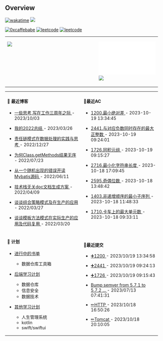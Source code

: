 
## Overview

[![wakatime](https://wakatime.com/badge/user/78591c59-95d5-4479-b2fc-988c35f31d59.svg)](https://wakatime.com/@78591c59-95d5-4479-b2fc-988c35f31d59) ![](https://gpvc.arturio.dev/0xcaffebabe)

[![0xcaffebabe](https://img.shields.io/static/v1?label=LeetCode%200xcaffebabe&message=5478&color=success)](https://leetcode.cn/u/0xcaffebabe/) [![leetcode](https://img.shields.io/static/v1?label=Solved&message=994%20/%203520&color=success)](https://leetcode.cn/u/0xcaffebabe/) [![leetcode](https://img.shields.io/static/v1?label=Accepted&message=84.68%&color=success)](https://leetcode.cn/u/0xcaffebabe/)

<table border="0">
  <tr border="0">

  <td valign="top" width="60%">

  ![](https://github-readme-stats.vercel.app/api/wakatime?username=0xcaffebabe&layout=compact&langs_count=12&theme=dark&range=all_time)

  </td>

  <td valign="top" width="40%">

  ![](https://raw.githubusercontent.com/0xcaffebabe/github-stats/master/generated/overview.svg)
  ![](https://github-profile-summary-cards.vercel.app/api/cards/productive-time?username=0xcaffebabe&theme=github_dark&utcOffset=8)

  </td>
  </tr>

</table>

<table>

<tr>
<td valign="top" width="50%">

#### 📖 最近博客


* <a href="https://0xcaffebabe.github.io/%E4%BA%BA%E7%94%9F/2023/10/03/%E4%B8%80%E4%BA%9B%E6%80%9D%E8%80%83,%E5%86%99%E5%9C%A8%E5%B7%A5%E4%BD%9C%E4%B8%89%E5%91%A8%E5%B9%B4%E4%B9%8B%E9%99%85.html" target="_blank"> 一些思考,写在工作三周年之际 </a> - 2023/10/03 

    
* <a href="https://0xcaffebabe.github.io/%E4%BA%BA%E7%94%9F/2023/03/26/%E6%88%91%E7%9A%842022%E6%80%BB%E7%BB%93.html" target="_blank"> 我的2022总结 </a> - 2023/03/26 

    
* <a href="https://0xcaffebabe.github.io/%E8%AE%BE%E8%AE%A1%E6%A8%A1%E5%BC%8F/2022/12/27/%E8%B4%A3%E4%BB%BB%E9%93%BE%E6%A8%A1%E5%BC%8F%E5%9C%A8%E6%95%B0%E6%8D%AE%E5%A4%84%E7%90%86%E7%9A%84%E5%AE%9E%E8%B7%B5%E4%B8%8E%E6%80%9D%E8%80%83.html" target="_blank"> 责任链模式在数据处理的实践与思考 </a> - 2022/12/27 

    
* <a href="https://0xcaffebabe.github.io/jvm/2022/07/23/%E4%B8%BA%E4%BD%95Class.getMethods%E7%BB%93%E6%9E%9C%E6%97%A0%E5%BA%8F.html" target="_blank"> 为何Class.getMethods结果无序 </a> - 2022/07/23 

    
* <a href="https://0xcaffebabe.github.io/java/2022/06/11/%E4%BB%8E%E4%B8%80%E4%B8%AA%E9%9A%8F%E6%9C%BA%E5%87%BA%E7%8E%B0%E7%9A%84%E9%94%99%E8%AF%AF%E5%BC%80%E8%AF%BBMybatis%E6%BA%90%E7%A0%81.html" target="_blank"> 从一个随机出现的错误开读Mybatis源码 </a> - 2022/06/11 

    
* <a href="https://0xcaffebabe.github.io/%E6%97%A5%E5%B8%B8/2022/04/09/%E6%8A%80%E6%9C%AF%E6%A0%88%E6%97%A0%E5%85%B3doc%E6%96%87%E6%A1%A3%E7%94%9F%E6%88%90%E6%96%B9%E6%A1%88.html" target="_blank"> 技术栈无关doc文档生成方案 </a> - 2022/04/09 

    
* <a href="https://0xcaffebabe.github.io/%E8%AE%BE%E8%AE%A1%E6%A8%A1%E5%BC%8F/2022/03/27/%E8%B0%88%E8%B0%88%E7%BB%84%E5%90%88%E7%AD%96%E7%95%A5%E6%A8%A1%E5%BC%8F%E5%8F%8A%E5%9C%A8%E7%94%9F%E4%BA%A7%E7%9A%84%E5%BA%94%E7%94%A8.html" target="_blank"> 谈谈组合策略模式及在生产的应用 </a> - 2022/03/27 

    
* <a href="https://0xcaffebabe.github.io/%E8%AE%BE%E8%AE%A1%E6%A8%A1%E5%BC%8F/2022/03/20/%E8%B0%88%E8%B0%88%E6%A8%A1%E6%9D%BF%E6%96%B9%E6%B3%95%E6%A8%A1%E5%BC%8F%E5%9C%A8%E5%AE%9E%E9%99%85%E7%94%9F%E4%BA%A7%E7%9A%84%E5%BA%94%E7%94%A8%E5%8F%8A%E4%BB%A3%E7%A0%81%E5%A4%8D%E7%94%A8.html" target="_blank"> 谈谈模板方法模式在实际生产的应用及代码复用 </a> - 2022/03/20 

        

</td>

<td valign="top" width="50%">

#### 🔋最近AC


  * <a href="https://leetcode.cn/submissions/detail/475488630" target="_blank"> 1200.最小绝对差 </a> - 2023-10-19 13:34:45 

    
  * <a href="https://leetcode.cn/submissions/detail/475423058" target="_blank"> 2441.与对应负数同时存在的最大正整数 </a> - 2023-10-19 09:24:01 

    
  * <a href="https://leetcode.cn/submissions/detail/475420453" target="_blank"> 1726.同积元组 </a> - 2023-10-19 09:15:27 

    
  * <a href="https://leetcode.cn/submissions/detail/475271531" target="_blank"> 2716.最小化字符串长度 </a> - 2023-10-18 17:09:45 

    
  * <a href="https://leetcode.cn/submissions/detail/475198405" target="_blank"> 2595.奇偶位数 </a> - 2023-10-18 13:48:42 

    
  * <a href="https://leetcode.cn/submissions/detail/475173182" target="_blank"> 1403.非递增顺序的最小子序列 </a> - 2023-10-18 11:48:33 

    
  * <a href="https://leetcode.cn/submissions/detail/475119683" target="_blank"> 1710.卡车上的最大单元数 </a> - 2023-10-18 09:33:11 

    

</td>

</tr>

<tr>

<td valign="top" width="50%">

#### 📝 计划

- [进行中的书单](https://github.com/users/0xcaffebabe/projects/4)
  - 数据仓库工具箱


- [后端学习计划](https://github.com/users/0xcaffebabe/projects/1)
  - 数据仓库
  - 信息安全
  - 数据技术


- [其他学习计划](https://github.com/users/0xcaffebabe/projects/3)
  - 人生管理系统
  - kotlin
  - swift/swiftui


<td>

#### 🌴最近提交


  * <a href="https://github.com/0xcaffebabe/leetcode/commit/4688ba84475019b1f439dbf4294d5d1c5f25fcf2" target="_blank"> ➕1200 </a> - 2023/10/19 13:34:58 

    
  * <a href="https://github.com/0xcaffebabe/leetcode/commit/fadf470a6341a64b4f6ce7ea43aa8da36774cf90" target="_blank"> ➕2441 </a> - 2023/10/19 09:24:13 

    
  * <a href="https://github.com/0xcaffebabe/leetcode/commit/d4d8d50ac54417436992863d0e1d0f30cfd83bb7" target="_blank"> ➕1726 </a> - 2023/10/19 09:15:43 

    
  * <a href="https://github.com/0xcaffebabe/note/commit/4602525de8901fe6f2757a8c57396c8d89108e78" target="_blank"> Bump semver from 5.7.1 to 5.7.2
... </a> - 2023/07/13 07:41:31 

    
  * <a href="https://github.com/0xcaffebabe/note/commit/0bb35cef1e81c867b90c05c4972a25304df76c45" target="_blank"> ✏HTTP </a> - 2023/10/18 16:50:26 

    
  * <a href="https://github.com/0xcaffebabe/note/commit/976ed78fc2ecad1a3ae601ab5b8bc9fea2090873" target="_blank"> ✏Tomcat </a> - 2023/10/18 20:10:05 

    

</td>

</tr>

</table>

